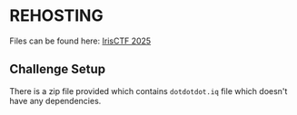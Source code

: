 # REHOSTING

Files can be found here: [IrisCTF 2025](https://github.com/IrisSec/IrisCTF-2025-Challenges/tree/main/dotdotdot)

## Challenge Setup
There is a zip file provided which contains `dotdotdot.iq` file which doesn't have any dependencies.
